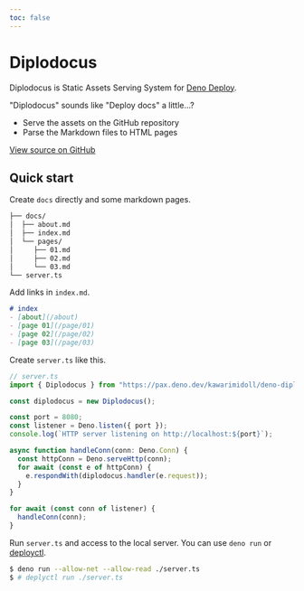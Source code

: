 ```yaml
---
toc: false
---
```


# Diplodocus

Diplodocus is Static Assets Serving System for
[Deno Deploy](https://deno.com/deploy).

"Diplodocus" sounds like "Deploy docs" a little...?

- Serve the assets on the GitHub repository
- Parse the Markdown files to HTML pages

[View source on GitHub](https://github.com/kawarimidoll/deno-diplodocus)

## Quick start

Create `docs` directly and some markdown pages.

```sh
├── docs/
│  ├── about.md
│  ├── index.md
│  └── pages/
│     ├── 01.md
│     ├── 02.md
│     └── 03.md
└── server.ts
```

Add links in `index.md`.

```md
# index
- [about](/about)
- [page 01](/page/01)
- [page 02](/page/02)
- [page 03](/page/03)
```

Create `server.ts` like this.

```ts
// server.ts
import { Diplodocus } from "https://pax.deno.dev/kawarimidoll/deno-diplodocus";

const diplodocus = new Diplodocus();

const port = 8080;
const listener = Deno.listen({ port });
console.log(`HTTP server listening on http://localhost:${port}`);

async function handleConn(conn: Deno.Conn) {
  const httpConn = Deno.serveHttp(conn);
  for await (const e of httpConn) {
    e.respondWith(diplodocus.handler(e.request));
  }
}

for await (const conn of listener) {
  handleConn(conn);
}
```

Run `server.ts` and access to the local server. You can use `deno run` or
[deployctl](https://github.com/denoland/deployctl).

```sh
$ deno run --allow-net --allow-read ./server.ts
$ # deplyctl run ./server.ts
```
